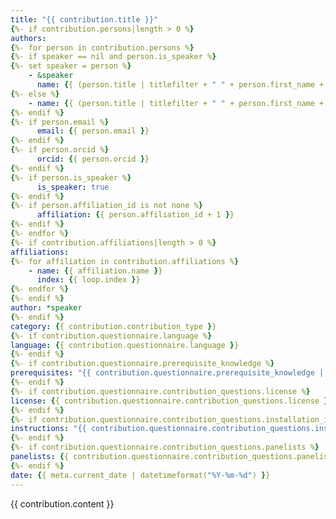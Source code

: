 ```yaml
---
title: "{{ contribution.title }}"
{%- if contribution.persons|length > 0 %}
authors:
{%- for person in contribution.persons %}
{%- if speaker == nil and person.is_speaker %}
{%- set speaker = person %}
    - &speaker
      name: {{ (person.title | titlefilter + " " + person.first_name + " " + person.last_name) | trim }}
{%- else %}
    - name: {{ (person.title | titlefilter + " " + person.first_name + " " + person.last_name) | trim }}
{%- endif %}
{%- if person.email %}
      email: {{ person.email }}
{%- endif %}
{%- if person.orcid %}
      orcid: {{ person.orcid }} 
{%- endif %}
{%- if person.is_speaker %}
      is_speaker: true
{%- endif %}
{%- if person.affiliation_id is not none %}
      affiliation: {{ person.affiliation_id + 1 }}
{%- endif %}
{%- endfor %}
{%- if contribution.affiliations|length > 0 %}
affiliations:
{%- for affiliation in contribution.affiliations %}
    - name: {{ affiliation.name }}
      index: {{ loop.index }}
{%- endfor %}
{%- endif %}
author: *speaker
{%- endif %}
category: {{ contribution.contribution_type }}
{%- if contribution.questionnaire.language %}
language: {{ contribution.questionnaire.language }}
{%- endif %}
{%- if contribution.questionnaire.prerequisite_knowledge %}
prerequisites: "{{ contribution.questionnaire.prerequisite_knowledge | extendlinks }}"
{%- endif %}
{%- if contribution.questionnaire.contribution_questions.license %}
license: {{ contribution.questionnaire.contribution_questions.license }}
{%- endif %}
{%- if contribution.questionnaire.contribution_questions.installation_instructions %}
instructions: "{{ contribution.questionnaire.contribution_questions.installation_instructions | extendlinks }}"
{%- endif %}
{%- if contribution.questionnaire.contribution_questions.panelists %}
panelists: {{ contribution.questionnaire.contribution_questions.panelists }}
{%- endif %}
date: {{ meta.current_date | datetimeformat("%Y-%m-%d") }}
---
```

{{ contribution.content }}

